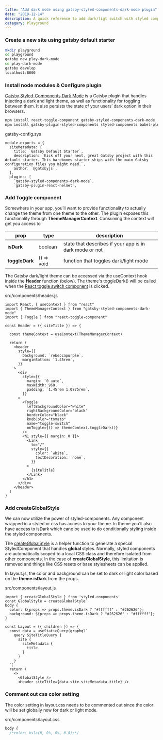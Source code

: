 ```yaml
---
title: "Add dark mode using gatsby-styled-components-dark-mode plugin"
date: "2019-12-14"
description: A quick reference to add dark/ligt switch with styled components, react toggle component, and gatsby-styled-components-dark-mode plugin
category: Playground
---
```


### Create a new site using gatsby default starter

```bash
mkdir playground
cd playground
gatsby new play-dark-mode
cd play-dark-mode
gatsby develop
localhost:8000
```

### Install node modules & Configure plugin

[Gatsby Styled-Components Dark Mode](https://www.gatsbyjs.org/packages/gatsby-styled-components-dark-mode/) is a Gatsby plugin that handles injecting a dark and light theme, as well as functionality for toggling between them. It also persists the state of your users’ dark option in their browsers.

```bash
npm install react-toggle-component gatsby-styled-components-dark-mode
npm install gatsby-plugin-styled-components styled-components babel-plugin-styled-components
```

gatsby-config.sys
```
module.exports = {
  siteMetadata: {
    title: `Gatsby Default Starter`,
    description: `Kick off your next, great Gatsby project with this default starter. This barebones starter ships with the main Gatsby configuration files you might need.`,
    author: `@gatsbyjs`,
  },
  plugins: [
    `gatsby-styled-components-dark-mode`,
    `gatsby-plugin-react-helmet`,
```

### Add Toggle component

Somewhere in your app, you’ll want to provide functionality to actually change the theme from one theme to the other. The plugin exposes this functionality through **ThemeManagerContext**. Consuming the context will get you access to

| prop | type | description |
| ---- | ---- | ----------- |
| **isDark** | boolean | state that describes if your app is in dark mode or not |
| **toggleDark** | () => void |	function that toggles dark/light mode |

The Gatsby dark/light theme can be accessed via the useContext hook inside the **Header** function (below). The theme's toggleDark() will be called when the
[React toggle switch component](https://reactjsexample.com/react-toggle-switch-component/) is clicked.

src/components/header.js
```
import React, { useContext } from "react"
import { ThemeManagerContext } from "gatsby-styled-components-dark-mode"
import { Toggle } from "react-toggle-component"

const Header = ({ siteTitle }) => {

  const themeContext = useContext(ThemeManagerContext)

  return (
    <header
      style={{
        background: `rebeccapurple`,
        marginBottom: `1.45rem`,
      }}
    >
      <div
        style={{
          margin: `0 auto`,
          maxWidth: 960,
          padding: `1.45rem 1.0875rem`,
        }}
      >
        <Toggle
          leftBackgroundColor="white"
          rightBackgroundColor="black"
          borderColor="black"
          knobColor="tomato"
          name="toggle-switch"
          onToggle={() => themeContext.toggleDark()}
        />
        <h1 style={{ margin: 0 }}>
          <Link
            to="/"
            style={{
              color: `white`,
              textDecoration: `none`,
            }}
          >
            {siteTitle}
          </Link>
        </h1>
      </div>
    </header>
  )
}
```

### Add createGlobalStyle

We can now utilize the power of styled-components. Any component wrapped in a styled or css has access to your theme. In theme you’ll also have access to isDark which cane be used to do conditionally styling inside the styled components.

The [createGlobalStyle](https://www.styled-components.com/docs/api#createglobalstyle) is a helper function to generate a special StyledComponent that handles **global** styles. Normally, styled components are automatically scoped to a local CSS class and therefore isolated from other components. In the case of **createGlobalStyle**, this limitation is removed and things like CSS resets or base stylesheets can be applied.

In layout.js, the color and background can be set to dark or light color based on the **theme.isDark** from the props. 

src/components/layout.js
```
import { createGlobalStyle } from 'styled-components'
const GlobalStyle = createGlobalStyle`
body {
  color: ${props => props.theme.isDark ? "#ffffff" : "#262626"};
  background: ${props => props.theme.isDark ? "#262626" : "#ffffff"};
}
`
const Layout = ({ children }) => {
  const data = useStaticQuery(graphql`
    query SiteTitleQuery {
      site {
        siteMetadata {
          title
        }
      }
    }
  `)
  return (
    <>
      <GlobalStyle />
      <Header siteTitle={data.site.siteMetadata.title} />
```

### Comment out css color setting 

The color setting in layout.css needs to be commented out since the color will be set globally now for dark or light mode.

src/components/layout.css
```css
body {
  /*color: hsla(0, 0%, 0%, 0.8);*/
```